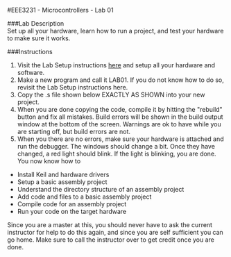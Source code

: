 #EEE3231 - Microcontrollers - Lab 01  
  
###Lab Description  
Set up all your hardware, learn how to run a project, and test your hardware to make sure it works.


###Instructions

1. Visit the Lab Setup instructions [here](https://github.com/drnobodyphd/LAB_SETUP) and setup all your hardware and software.
2. Make a new program and call it LAB01. If you do not know how to do so, revisit the Lab Setup instructions here.
3. Copy the .s file shown below EXACTLY AS SHOWN into your new project. 
4.  When you are done copying the code, compile it by hitting the "rebuild" button and fix all mistakes. Build errors will be shown in the build output window at the bottom of the screen. Warnings are ok to have while you are starting off, but build errors are not. 
5.  When you there are no errors, make sure your hardware is attached and run the debugger. The windows should change a bit.  Once they have changed, a red light should blink.  If the light is blinking, you are done.  You now know how to

 *   Install Keil and hardware drivers
 *   Setup a basic assembly project
 *   Understand the directory structure of an assembly project
 *   Add code and files to a basic assembly project
 *   Compile code for an assembly project
 *   Run your code on the target hardware

Since you are a master at this, you should never have to ask the current instructor for help to do this again, and since you are self sufficient you can go home. Make sure to call the instructor over to get credit once you are done.  
